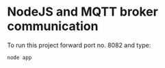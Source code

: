 # NodeJS and MQTT broker communication 

To run this project forward port no. 8082 and type:

```node
node app
```



